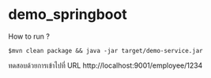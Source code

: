 # demo_springboot

How to run ?
```
$mvn clean package && java -jar target/demo-service.jar
```

ทดสอบด้วยการเข้าไปที่ URL http://localhost:9001/employee/1234
